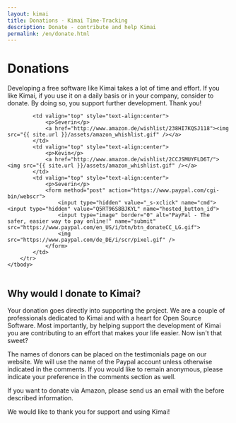 ```yaml
---
layout: kimai
title: Donations - Kimai Time-Tracking
description: Donate - contribute and help Kimai
permalink: /en/donate.html
---
```


# Donations

Developing a free software like Kimai takes a lot of time and effort. If you like Kimai, if you use it on a daily basis or in your company, consider to donate. By doing so, you support further development. Thank you!

<table class="donations" cellspacing="1" cellpadding="1" border="0">
    <tbody>
        <tr>

            <td valign="top" style="text-align:center">
                <p>Severin</p>
                <a href="http://www.amazon.de/wishlist/238HI7KQSJ118"><img src="{{ site.url }}/assets/amazon_whishlist.gif" /></a>
            </td>
            <td valign="top" style="text-align:center">
                <p>Kevin</p>
                <a href="http://www.amazon.de/wishlist/2CCJSMUYFLD6T/"><img src="{{ site.url }}/assets/amazon_whishlist.gif" /></a>
            </td>
            <td valign="top" style="text-align:center">
                <p>Severin</p>
                <form method="post" action="https://www.paypal.com/cgi-bin/webscr">
                    <input type="hidden" value="_s-xclick" name="cmd"> <input type="hidden" value="Q5RT96S8BJKYL" name="hosted_button_id">
                    <input type="image" border="0" alt="PayPal - The safer, easier way to pay online!" name="submit" src="https://www.paypal.com/en_US/i/btn/btn_donateCC_LG.gif">
                    <img src="https://www.paypal.com/de_DE/i/scr/pixel.gif" />
                </form>
            </td>
        </tr>
    </tbody>
</table>


## Why would I donate to Kimai?

Your donation goes directly into supporting the project. We are a couple of professionals dedicated to Kimai and with a heart for Open Source Software.
Most importantly, by helping support the development of Kimai you are contributing to an effort that makes your life easier. Now isn't that sweet?

The names of donors can be placed on the testimonials page on our website. We will use the name of the Paypal account unless otherwise indicated in the comments.
If you would like to remain anonymous, please indicate your preference in the comments section as well.

If you want to donate via Amazon, please send us an email with the before described information.

We would like to thank you for support and using Kimai!